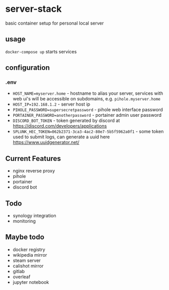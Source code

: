 # server-stack

basic container setup for personal local server

## usage

`docker-compose up` starts services

## configuration

### .env

- `HOST_NAME=myserver.home` - hostname to alias your server, services with web ui's will be accessible on subdomains, e.g. `pihole.myserver.home`
- `HOST_IP=192.168.1.2` - server host ip
- `PIHOLE_PASSWORD=supersecretpassword` - pihole web interface password
- `PORTAINER_PASSWORD=anotherpassword` - portainer admin user password
- `DISCORD_BOT_TOKEN` - token generated by discord at https://discord.com/developers/applications
- `SPLUNK_HEC_TOKEN=062b2371-3ca3-4ac2-80e7-5b5f5962a0f1` - some token used to submit logs, can generate a uuid here https://www.uuidgenerator.net/

## Current Features

- nginx reverse proxy
- pihole
- portainer
- discord bot

## Todo

- synology integration
- monitoring

## Maybe todo

- docker registry
- wikipedia mirror
- steam server
- calishot mirror
- gitlab
- overleaf
- jupyter notebook
